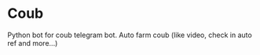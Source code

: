 # Coub
Python bot for coub telegram bot. Auto farm coub (like video, check in auto ref and more...)
